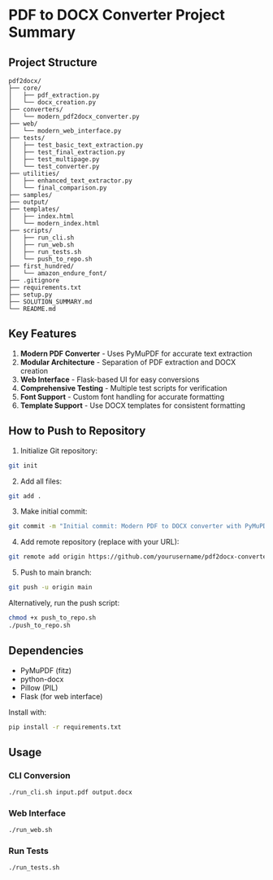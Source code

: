 # PDF to DOCX Converter Project Summary

## Project Structure
```
pdf2docx/
├── core/
│   ├── pdf_extraction.py
│   └── docx_creation.py
├── converters/
│   └── modern_pdf2docx_converter.py
├── web/
│   └── modern_web_interface.py
├── tests/
│   ├── test_basic_text_extraction.py
│   ├── test_final_extraction.py
│   ├── test_multipage.py
│   └── test_converter.py
├── utilities/
│   ├── enhanced_text_extractor.py
│   └── final_comparison.py
├── samples/
├── output/
├── templates/
│   ├── index.html
│   └── modern_index.html
├── scripts/
│   ├── run_cli.sh
│   ├── run_web.sh
│   ├── run_tests.sh
│   └── push_to_repo.sh
├── first_hundred/
│   └── amazon_endure_font/
├── .gitignore
├── requirements.txt
├── setup.py
├── SOLUTION_SUMMARY.md
└── README.md
```

## Key Features
1. **Modern PDF Converter** - Uses PyMuPDF for accurate text extraction
2. **Modular Architecture** - Separation of PDF extraction and DOCX creation
3. **Web Interface** - Flask-based UI for easy conversions
4. **Comprehensive Testing** - Multiple test scripts for verification
5. **Font Support** - Custom font handling for accurate formatting
6. **Template Support** - Use DOCX templates for consistent formatting

## How to Push to Repository
1. Initialize Git repository:
```bash
git init
```

2. Add all files:
```bash
git add .
```

3. Make initial commit:
```bash
git commit -m "Initial commit: Modern PDF to DOCX converter with PyMuPDF"
```

4. Add remote repository (replace with your URL):
```bash
git remote add origin https://github.com/yourusername/pdf2docx-converter.git
```

5. Push to main branch:
```bash
git push -u origin main
```

Alternatively, run the push script:
```bash
chmod +x push_to_repo.sh
./push_to_repo.sh
```

## Dependencies
- PyMuPDF (fitz)
- python-docx
- Pillow (PIL)
- Flask (for web interface)

Install with:
```bash
pip install -r requirements.txt
```

## Usage
### CLI Conversion
```bash
./run_cli.sh input.pdf output.docx
```

### Web Interface
```bash
./run_web.sh
```

### Run Tests
```bash
./run_tests.sh
